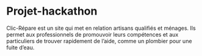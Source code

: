# Projet-hackathon
Clic-Répare est un site qui met en relation artisans qualifiés et ménages. Ils permet aux professionnels de promouvoir leurs compétences et aux particuliers de trouver rapidement de l’aide, comme un plombier pour une fuite d’eau.
